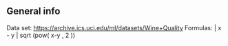 ## General info
Data set:
  https://archive.ics.uci.edu/ml/datasets/Wine+Quality 
Formulas:
  | x - y |
  sqrt (pow( x-y , 2 ))
